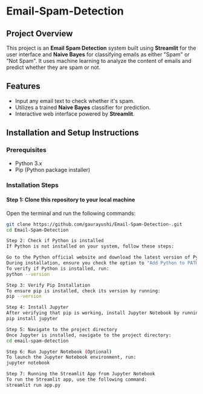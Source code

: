 # Email-Spam-Detection

## Project Overview
This project is an **Email Spam Detection** system built using **Streamlit** for the user interface and **Naive Bayes** for classifying emails as either "Spam" or "Not Spam". It uses machine learning to analyze the content of emails and predict whether they are spam or not.

## Features
- Input any email text to check whether it's spam.
- Utilizes a trained **Naive Bayes** classifier for prediction.
- Interactive web interface powered by **Streamlit**.

## Installation and Setup Instructions

### Prerequisites
- Python 3.x
- Pip (Python package installer)

### Installation Steps

#### Step 1: Clone this repository to your local machine
Open the terminal and run the following commands:
```bash
git clone https://github.com/gaurayushi/Email-Spam-Detection-.git
cd Email-Spam-Detection

Step 2: Check if Python is installed
If Python is not installed on your system, follow these steps:

Go to the Python official website and download the latest version of Python..
During installation, ensure you check the option to "Add Python to PATH".
To verify if Python is installed, run:
python --version

Step 3: Verify Pip Installation
To ensure pip is installed, check its version by running:
pip --version

Step 4: Install Jupyter
After verifying that pip is working, install Jupyter Notebook by running:
pip install jupyter

Step 5: Navigate to the project directory
Once Jupyter is installed, navigate to the project directory:
cd email-spam-detection

Step 6: Run Jupyter Notebook (Optional)
To launch the Jupyter Notebook environment, run:
jupyter notebook

Step 7: Running the Streamlit App from Jupyter Notebook
To run the Streamlit app, use the following command:
streamlit run app.py



